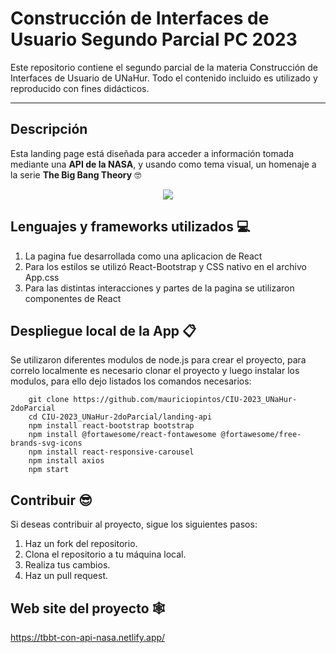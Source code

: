 # Construcción de Interfaces de Usuario Segundo Parcial PC 2023
Este repositorio contiene el segundo parcial de la materia Construcción de Interfaces de Usuario de UNaHur. Todo el contenido incluido es utilizado y reproducido con fines didácticos.
***
## Descripción
Esta landing page está diseñada para acceder a información tomada mediante una **API de la NASA**, y usando como tema visual, un homenaje a la serie __**The Big Bang Theory**__ 🤓  
<p align="center">
  <img src="https://de.web.img2.acsta.net/r_654_368/img/3f/b7/3fb7d376ddaecafa59aba1df5fb459ff.jpg">
</p>

  
  
  
## Lenguajes y frameworks utilizados 💻
1. La pagina fue desarrollada como una aplicacion de React
2. Para los estilos se utilizó React-Bootstrap y CSS nativo en el archivo App.css
3. Para las distintas interacciones y partes de la pagina se utilizaron componentes de React
  
  
## Despliegue local de la App 📋
Se utilizaron diferentes modulos de node.js para crear el proyecto, para correlo localmente es necesario clonar el proyecto y luego instalar los modulos, para ello dejo listados los comandos necesarios:  

        git clone https://github.com/mauriciopintos/CIU-2023_UNaHur-2doParcial  
        cd CIU-2023_UNaHur-2doParcial/landing-api  
        npm install react-bootstrap bootstrap  
        npm install @fortawesome/react-fontawesome @fortawesome/free-brands-svg-icons  
        npm install react-responsive-carousel  
        npm install axios  
        npm start  


## Contribuir 😎
Si deseas contribuir al proyecto, sigue los siguientes pasos:
1. Haz un fork del repositorio.
2. Clona el repositorio a tu máquina local.
3. Realiza tus cambios.
4. Haz un pull request.
  
  
## Web site del proyecto 🕸️
https://tbbt-con-api-nasa.netlify.app/
